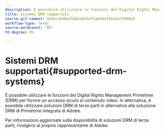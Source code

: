 ```yaml
---
description: È possibile utilizzare le funzioni del Digital Rights Management Primetime (DRM) per fornire un accesso sicuro al contenuto video. In alternativa, è possibile utilizzare soluzioni DRM di terze parti in alternativa alla soluzione DRM di Primetime integrata di Adobe.
title: Sistemi DRM supportati
source-git-commit: 02ebc3548a254b2a6554f1ab34afbb3ea5f09bb8
workflow-type: tm+mt
source-wordcount: '97'
ht-degree: 0%

---
```


# Sistemi DRM supportati{#supported-drm-systems}

È possibile utilizzare le funzioni del Digital Rights Management Primetime (DRM) per fornire un accesso sicuro al contenuto video. In alternativa, è possibile utilizzare soluzioni DRM di terze parti in alternativa alla soluzione DRM di Primetime integrata di Adobe.

Per informazioni aggiornate sulla disponibilità di soluzioni DRM di terze parti, rivolgersi al proprio rappresentante di Adobe.
